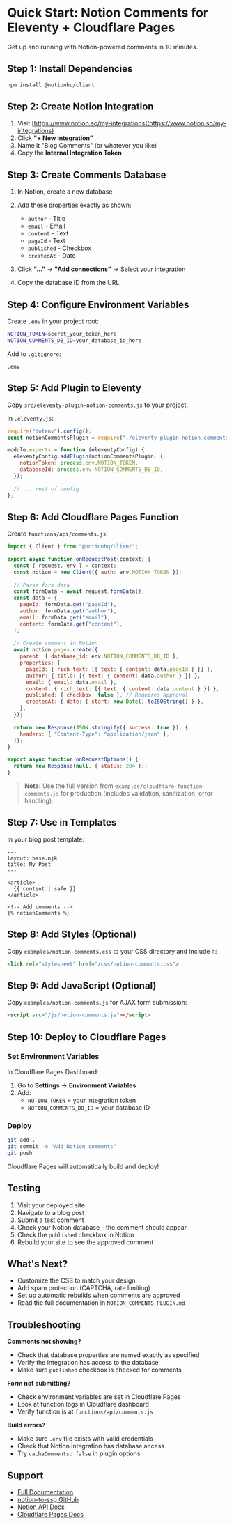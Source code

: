 # Quick Start: Notion Comments for Eleventy + Cloudflare Pages

Get up and running with Notion-powered comments in 10 minutes.

## Step 1: Install Dependencies

```bash
npm install @notionhq/client
```

## Step 2: Create Notion Integration

1. Visit [https://www.notion.so/my-integrations](https://www.notion.so/my-integrations)
2. Click **"+ New integration"**
3. Name it "Blog Comments" (or whatever you like)
4. Copy the **Internal Integration Token**

## Step 3: Create Comments Database

1. In Notion, create a new database
2. Add these properties exactly as shown:

   - `author` - Title
   - `email` - Email  
   - `content` - Text
   - `pageId` - Text
   - `published` - Checkbox
   - `createdAt` - Date

3. Click **"..."** → **"Add connections"** → Select your integration
4. Copy the database ID from the URL

## Step 4: Configure Environment Variables

Create `.env` in your project root:

```bash
NOTION_TOKEN=secret_your_token_here
NOTION_COMMENTS_DB_ID=your_database_id_here
```

Add to `.gitignore`:

```
.env
```

## Step 5: Add Plugin to Eleventy

Copy `src/eleventy-plugin-notion-comments.js` to your project.

In `.eleventy.js`:

```javascript
require("dotenv").config();
const notionCommentsPlugin = require("./eleventy-plugin-notion-comments.js");

module.exports = function (eleventyConfig) {
  eleventyConfig.addPlugin(notionCommentsPlugin, {
    notionToken: process.env.NOTION_TOKEN,
    databaseId: process.env.NOTION_COMMENTS_DB_ID,
  });
  
  // ... rest of config
};
```

## Step 6: Add Cloudflare Pages Function

Create `functions/api/comments.js`:

```javascript
import { Client } from "@notionhq/client";

export async function onRequestPost(context) {
  const { request, env } = context;
  const notion = new Client({ auth: env.NOTION_TOKEN });
  
  // Parse form data
  const formData = await request.formData();
  const data = {
    pageId: formData.get("pageId"),
    author: formData.get("author"),
    email: formData.get("email"),
    content: formData.get("content"),
  };
  
  // Create comment in Notion
  await notion.pages.create({
    parent: { database_id: env.NOTION_COMMENTS_DB_ID },
    properties: {
      pageId: { rich_text: [{ text: { content: data.pageId } }] },
      author: { title: [{ text: { content: data.author } }] },
      email: { email: data.email },
      content: { rich_text: [{ text: { content: data.content } }] },
      published: { checkbox: false }, // Requires approval
      createdAt: { date: { start: new Date().toISOString() } },
    },
  });
  
  return new Response(JSON.stringify({ success: true }), {
    headers: { "Content-Type": "application/json" },
  });
}

export async function onRequestOptions() {
  return new Response(null, { status: 204 });
}
```

> **Note:** Use the full version from `examples/cloudflare-function-comments.js` for production (includes validation, sanitization, error handling).

## Step 7: Use in Templates

In your blog post template:

```njk
---
layout: base.njk
title: My Post
---

<article>
  {{ content | safe }}
</article>

<!-- Add comments -->
{% notionComments %}
```

## Step 8: Add Styles (Optional)

Copy `examples/notion-comments.css` to your CSS directory and include it:

```html
<link rel="stylesheet" href="/css/notion-comments.css">
```

## Step 9: Add JavaScript (Optional)

Copy `examples/notion-comments.js` for AJAX form submission:

```html
<script src="/js/notion-comments.js"></script>
```

## Step 10: Deploy to Cloudflare Pages

### Set Environment Variables

In Cloudflare Pages Dashboard:
1. Go to **Settings** → **Environment Variables**
2. Add:
   - `NOTION_TOKEN` = your integration token
   - `NOTION_COMMENTS_DB_ID` = your database ID

### Deploy

```bash
git add .
git commit -m "Add Notion comments"
git push
```

Cloudflare Pages will automatically build and deploy!

## Testing

1. Visit your deployed site
2. Navigate to a blog post
3. Submit a test comment
4. Check your Notion database - the comment should appear
5. Check the `published` checkbox in Notion
6. Rebuild your site to see the approved comment

## What's Next?

- Customize the CSS to match your design
- Add spam protection (CAPTCHA, rate limiting)
- Set up automatic rebuilds when comments are approved
- Read the full documentation in `NOTION_COMMENTS_PLUGIN.md`

## Troubleshooting

**Comments not showing?**
- Check that database properties are named exactly as specified
- Verify the integration has access to the database
- Make sure `published` checkbox is checked for comments

**Form not submitting?**
- Check environment variables are set in Cloudflare Pages
- Look at function logs in Cloudflare dashboard
- Verify function is at `functions/api/comments.js`

**Build errors?**
- Make sure `.env` file exists with valid credentials
- Check that Notion integration has database access
- Try `cacheComments: false` in plugin options

## Support

- [Full Documentation](./NOTION_COMMENTS_PLUGIN.md)
- [notion-to-ssg GitHub](https://github.com/ZeFish/notion-to-ssg)
- [Notion API Docs](https://developers.notion.com/)
- [Cloudflare Pages Docs](https://developers.cloudflare.com/pages/)
